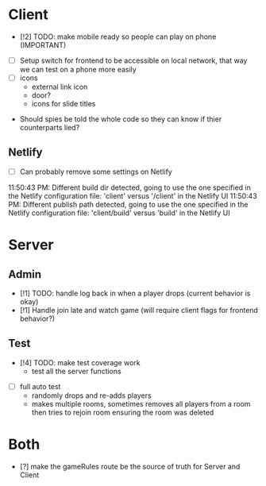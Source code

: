 
# Client

- [!2] TODO: make mobile ready so people can play on phone (IMPORTANT)
- [ ] Setup switch for frontend to be accessible on local network, that way we can test on a phone more easily
- [ ] icons
  - external link icon
  - door?
  - icons for slide titles
- Should spies be told the whole code so they can know if thier counterparts lied?

## Netlify

- [ ] Can probably remove some settings on Netlify

11:50:43 PM: Different build dir detected, going to use the one specified in the Netlify configuration file: 'client' versus '/client' in the Netlify UI
11:50:43 PM: Different publish path detected, going to use the one specified in the Netlify configuration file: 'client/build' versus 'build' in the Netlify UI

# Server

## Admin
- [!1] TODO: handle log back in when a player drops (current behavior is okay)
- [!1] Handle join late and watch game (will require client flags for frontend behavior?)

## Test
- [!4] TODO: make test coverage work
  - test all the server functions
- [ ] full auto test 
  - randomly drops and re-adds players
  - makes multiple rooms, sometimes removes all players from a room then tries to rejoin room ensuring the room was deleted


# Both
- [?] make the gameRules route be the source of truth for Server and Client


